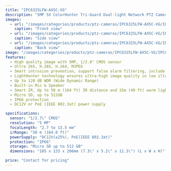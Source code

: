 ```yaml
---
title: "IPC6325LFW-AX5C-VG"
description: "5MP 5X ColorHunter Tri-Guard Dual-light Network PTZ Camera"
images:
  - url: "/images/categories/products/ptz-cameras/IPC6325LFW-AX5C-VG/IPC6325LFW-AX5C-VG1.png"
    caption: "Front view"
  - url: "/images/categories/products/ptz-cameras/IPC6325LFW-AX5C-VG/IPC6325LFW-AX5C-VG.png"
    caption: "Side view"
  - url: "/images/categories/products/ptz-cameras/IPC6325LFW-AX5C-VG/IPC6325LFW-AX5C-VG2.png"
    caption: "Back view"
image: "/images/categories/products/ptz-cameras/IPC6325LFW-AX5C-VG/IPC6325LFW-AX5C-VG1.png"
features:
  - High quality image with 5MP, 1/2.8" CMOS sensor
  - Ultra 265, H.265, H.264, MJPEG
  - Smart intrusion prevention, support false alarm filtering, include Cross Line, Intrusion, Enter Area, Leave Area detection
  - LightHunter technology ensures ultra-high image quality in low illumination environment
  - Up to 120 dB WDR (Wide Dynamic Range)
  - Built-in Mic & Speaker
  - Smart IR, Up to 50 m (164 ft) IR distance and 15m (49 ft) warm light distance
  - Micro SD, up to 512GB
  - IP66 protection
  - DC12V or PoE (IEEE 802.3at) power supply

specifications:
  sensor: "1/2.7\" CMOS"
  resolution: "5 MP"
  focalLength: "2.7 to 13.5 mm"
  irRange: "50 m (164.0 ft)"
  powerSupply: "DC12V(±25%), PoE(IEEE 802.3at)"
  protection: "IP66"
  storage: "Micro SD up to 512 GB"
  dimensions: "185 x 133 x 286mm (7.3\" x 5.2\" x 11.3\") (L x W x H)"

price: "Contact for pricing"
---
```

